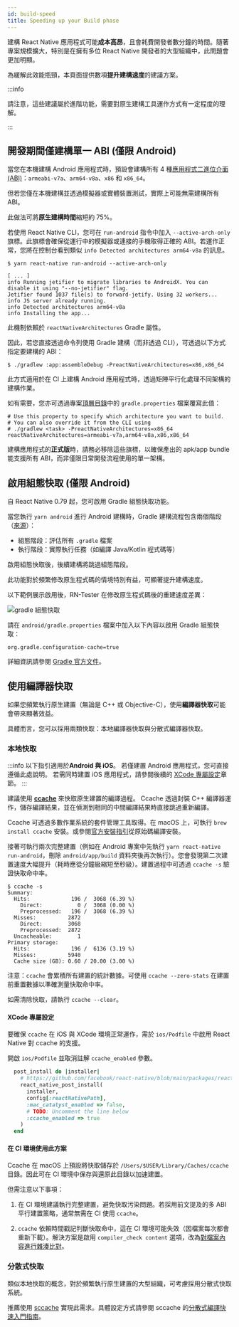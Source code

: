 ```yaml
---
id: build-speed
title: Speeding up your Build phase
---
```


建構 React Native 應用程式可能**成本高昂**，且會耗費開發者數分鐘的時間。隨著專案規模擴大，特別是在擁有多位 React Native 開發者的大型組織中，此問題會更加明顯。

為緩解此效能瓶頸，本頁面提供數項**提升建構速度**的建議方案。

:::info

請注意，這些建議屬於進階功能，需要對原生建構工具運作方式有一定程度的理解。

:::

## 開發期間僅建構單一 ABI (僅限 Android)

當您在本機建構 Android 應用程式時，預設會建構所有 4 種[應用程式二進位介面 (ABI)](https://developer.android.com/ndk/guides/abis)：`armeabi-v7a`、`arm64-v8a`、`x86` 和 `x86_64`。

但若您僅在本機建構並透過模擬器或實體裝置測試，實際上可能無需建構所有 ABI。

此做法可將**原生建構時間**縮短約 75%。

若使用 React Native CLI，您可在 `run-android` 指令中加入 `--active-arch-only` 旗標。此旗標會確保從運行中的模擬器或連接的手機取得正確的 ABI。若運作正常，您將在控制台看到類似 `info Detected architectures arm64-v8a` 的訊息。

```
$ yarn react-native run-android --active-arch-only

[ ... ]
info Running jetifier to migrate libraries to AndroidX. You can disable it using "--no-jetifier" flag.
Jetifier found 1037 file(s) to forward-jetify. Using 32 workers...
info JS server already running.
info Detected architectures arm64-v8a
info Installing the app...
```

此機制依賴於 `reactNativeArchitectures` Gradle 屬性。

因此，若您直接透過命令列使用 Gradle 建構（而非透過 CLI），可透過以下方式指定要建構的 ABI：

```
$ ./gradlew :app:assembleDebug -PreactNativeArchitectures=x86,x86_64
```

此方式適用於在 CI 上建構 Android 應用程式時，透過矩陣平行化處理不同架構的建構作業。

如有需要，您亦可透過專案[頂層目錄](https://github.com/facebook/react-native/blob/19cf70266eb8ca151aa0cc46ac4c09cb987b2ceb/template/android/gradle.properties#L30-L33)中的 `gradle.properties` 檔案覆寫此值：

```
# Use this property to specify which architecture you want to build.
# You can also override it from the CLI using
# ./gradlew <task> -PreactNativeArchitectures=x86_64
reactNativeArchitectures=armeabi-v7a,arm64-v8a,x86,x86_64
```

建構應用程式的**正式版**時，請務必移除這些旗標，以確保產出的 apk/app bundle 能支援所有 ABI，而非僅限日常開發流程使用的單一架構。

## 啟用組態快取 (僅限 Android)

自 React Native 0.79 起，您可啟用 Gradle 組態快取功能。

當您執行 `yarn android` 進行 Android 建構時，Gradle 建構流程包含兩個階段（[來源](https://docs.gradle.org/current/userguide/build_lifecycle.html)）：

- 組態階段：評估所有 `.gradle` 檔案
- 執行階段：實際執行任務（如編譯 Java/Kotlin 程式碼等）

啟用組態快取後，後續建構將跳過組態階段。

此功能對於頻繁修改原生程式碼的情境特別有益，可顯著提升建構速度。

以下範例展示啟用後，RN-Tester 在修改原生程式碼後的重建速度差異：

![gradle 組態快取](/docs/assets/gradle-config-caching.gif)

請在 `android/gradle.properties` 檔案中加入以下內容以啟用 Gradle 組態快取：

```
org.gradle.configuration-cache=true
```

詳細資訊請參閱 [Gradle 官方文件](https://docs.gradle.org/current/userguide/configuration_cache.html)。

## 使用編譯器快取

如果您頻繁執行原生建置（無論是 C++ 或 Objective-C），使用**編譯器快取**可能會帶來顯著效益。

具體而言，您可以採用兩類快取：本地編譯器快取與分散式編譯器快取。

### 本地快取

:::info
以下指引適用於**Android 與 iOS**。
若僅建置 Android 應用程式，您可直接遵循此處說明。
若需同時建置 iOS 應用程式，請參閱後續的 [XCode 專屬設定](#xcode-specific-setup)章節。
:::

建議使用 [**ccache**](https://ccache.dev/) 來快取原生建置的編譯過程。
Ccache 透過封裝 C++ 編譯器運作，儲存編譯結果，並在偵測到相同的中間編譯結果時直接跳過重新編譯。

Ccache 可透過多數作業系統的套件管理工具取得。在 macOS 上，可執行 `brew install ccache` 安裝。或參閱[官方安裝指引](https://github.com/ccache/ccache/blob/master/doc/INSTALL.md)從原始碼編譯安裝。

接著可執行兩次完整建置（例如在 Android 專案中先執行 `yarn react-native run-android`，刪除 `android/app/build` 資料夾後再次執行）。您會發現第二次建置速度大幅提升（耗時應從分鐘級縮短至秒級）。建置過程中可透過 `ccache -s` 驗證快取命中率。

```
$ ccache -s
Summary:
  Hits:             196 /  3068 (6.39 %)
    Direct:           0 /  3068 (0.00 %)
    Preprocessed:   196 /  3068 (6.39 %)
  Misses:          2872
    Direct:        3068
    Preprocessed:  2872
  Uncacheable:        1
Primary storage:
  Hits:             196 /  6136 (3.19 %)
  Misses:          5940
  Cache size (GB): 0.60 / 20.00 (3.00 %)
```

注意：`ccache` 會累積所有建置的統計數據。可使用 `ccache --zero-stats` 在建置前重置數據以準確測量快取命中率。

如需清除快取，請執行 `ccache --clear`。

#### XCode 專屬設定

要確保 `ccache` 在 iOS 與 XCode 環境正常運作，需於 `ios/Podfile` 中啟用 React Native 對 ccache 的支援。

開啟 `ios/Podfile` 並取消註解 `ccache_enabled` 參數。

```ruby
  post_install do |installer|
    # https://github.com/facebook/react-native/blob/main/packages/react-native/scripts/react_native_pods.rb#L197-L202
    react_native_post_install(
      installer,
      config[:reactNativePath],
      :mac_catalyst_enabled => false,
      # TODO: Uncomment the line below
      :ccache_enabled => true
    )
  end
```

#### 在 CI 環境使用此方案

Ccache 在 macOS 上預設將快取儲存於 `/Users/$USER/Library/Caches/ccache` 目錄。因此可在 CI 環境中保存與還原此目錄以加速建置。

但需注意以下事項：

1. 在 CI 環境建議執行完整建置，避免快取污染問題。若採用前文提及的多 ABI 平行建置策略，通常無需在 CI 使用 `ccache`。

2. `ccache` 依賴時間戳記判斷快取命中，這在 CI 環境可能失效（因檔案每次都會重新下載）。解決方案是啟用 `compiler_check content` 選項，改為[對檔案內容進行雜湊比對](https://ccache.dev/manual/4.3.html)。

### 分散式快取

類似本地快取的概念，對於頻繁執行原生建置的大型組織，可考慮採用分散式快取系統。

推薦使用 [sccache](https://github.com/mozilla/sccache) 實現此需求。具體設定方式請參閱 sccache 的[分散式編譯快速入門指南](https://github.com/mozilla/sccache/blob/main/docs/DistributedQuickstart.md)。